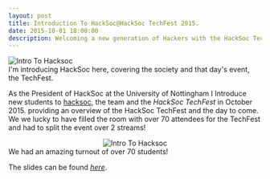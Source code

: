 ```yaml
---
layout: post
title: Introduction To HackSoc@HackSoc TechFest 2015.
date: 2015-10-01 18:00:00
description: Welcoming a new generation of Hackers with the HackSoc TechFest!
---
```

<div class="img_row">
	<img class="col three" src="{{ site.baseurl }}/img/tech_fest1.jpg" alt="Intro To Hacksoc" title="Intro to Hacksoc"/>
</div>
<div class="col three caption">
	I'm introducing HackSoc here, covering the society and that day's event, the TechFest. 
</div>

As the President of HackSoc at the University of Nottingham I Introduce new students to [hacksoc](http://hacksocnotts.co.uk/), the team and the _HackSoc TechFest_ in October 2015. providing an overview of the HackSoc TechFest and the day to come. We we lucky to have filled the room with over 70 attendees for the TechFest and had to split the event over 2 streams!

<div class="img_row">
	<center>
	<img class="two" src="{{ site.baseurl }}/img/tech_fest3.jpg" alt="Intro To Hacksoc"/>
	</center>
</div>
<div class="col three caption">
	We had an amazing turnout of over 70 students! 
</div>

The slides can be found [_here_](https://github.com/lukeg101/Talks/blob/master/HackSocIntro.pdf).